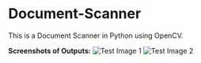 # Document-Scanner
This is a Document Scanner in Python using OpenCV.

**Screenshots of Outputs:**
![Test Image 1](https://github.com/akri16/Document-Scanner/edit/master/outputs/1.jpeg)
![Test Image 2](https://github.com/akri16/Document-Scanner/edit/master/outputs/2.jpeg)
